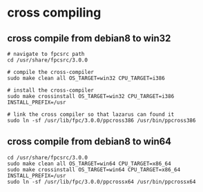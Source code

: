 # cross compiling

## cross compile from debian8 to win32

```
# navigate to fpcsrc path
cd /usr/share/fpcsrc/3.0.0

# compile the cross-compiler
sudo make clean all OS_TARGET=win32 CPU_TARGET=i386

# install the cross-compiler
sudo make crossinstall OS_TARGET=win32 CPU_TARGET=i386 INSTALL_PREFIX=/usr

# link the cross compiler so that lazarus can found it
sudo ln -sf /usr/lib/fpc/3.0.0/ppcross386 /usr/bin/ppcross386
```

## cross compile from debian8 to win64
```
cd /usr/share/fpcsrc/3.0.0
sudo make clean all OS_TARGET=win64 CPU_TARGET=x86_64
sudo make crossinstall OS_TARGET=win64 CPU_TARGET=x86_64 INSTALL_PREFIX=/usr
sudo ln -sf /usr/lib/fpc/3.0.0/ppcrossx64 /usr/bin/ppcrossx64
```
